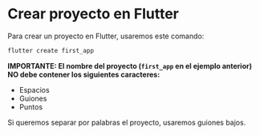 # Crear proyecto en Flutter

Para crear un proyecto en Flutter, usaremos este comando:

```bash
flutter create first_app
```

**IMPORTANTE: El nombre del proyecto (`first_app` en el ejemplo anterior) NO debe contener los siguientes caracteres:**

- Espacios
- Guiones
- Puntos

Si queremos separar por palabras el proyecto, usaremos guiones bajos.
